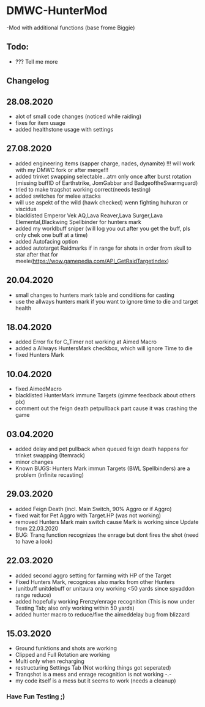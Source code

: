 # DMWC-HunterMod
-Mod with additional functions (base frome Biggie)

## Todo: 

* ??? Tell me more

## Changelog

## 28.08.2020

* alot of small code changes (noticed while raiding)
* fixes for item usage
* added healthstone usage with settings

## 27.08.2020

* added engineering items (sapper charge, nades, dynamite) !!! will work with my DMWC fork or after merge!!!
* added trinket swapping selectable...atm only once after burst rotation (missing buffID of Earthstrike, JomGabbar and BadgeoftheSwarmguard) 
* tried to make traqshot working correct(needs testing)
* added switches for melee attacks
* will use aspekt of the wild (hawk checked) wenn fighting huhuran or viscidus
* blacklisted Emperor Vek AQ,Lava Reaver,Lava Surger,Lava Elemental,Blackwing Spellbinder for hunters mark
* added my worldbuff sniper (will log you out after you get the buff, pls only chek one buff at a time)
* added Autofacing option
* added autotarget Raidmarks if in range for shots in order from skull to star after that for meele(https://wow.gamepedia.com/API_GetRaidTargetIndex)

## 20.04.2020

* small changes to hunters mark table and conditions for casting
* use the allways hunters mark if you want to ignore time to die and target health

## 18.04.2020

* added Error fix for C_Timer not working at Aimed Macro
* added a Allways HuntersMark checkbox, which will ignore Time to die
* fixed Hunters Mark

## 10.04.2020

* fixed AimedMacro
* blacklisted HunterMark immune Targets (gimme feedback about others plx)
* comment out the feign death petpullback part cause it was crashing the game

## 03.04.2020

* added delay and pet pullback when queued feign death happens for trinket swapping (Itemrack)
* minor changes
* Known BUGS: Hunters Mark immun Targets (BWL Spellbinders) are a problem (infinite recasting)

## 29.03.2020

* added Feign Death (incl. Main Switch, 90% Aggro or if Aggro)
* fixed wait for Pet Aggro with Target.HP (was not working)
* removed Hunters Mark main switch cause Mark is working since Update from 22.03.2020
* BUG: Tranq function recognizes the enrage but dont fires the shot (need to have a look)

## 22.03.2020

* added second aggro setting for farming with HP of the Target
* Fixed Hunters Mark, recognices also marks from other Hunters
* (unitbuff unitdebuff or unitaura ony working <50 yards since spyaddon range reduce)
* added hopefully working Frenzy/enrage recognition (This is now under Testing Tab; also only working within 50 yards)
* added hunter macro to reduce/fixe the aimeddelay bug from blizzard

## 15.03.2020

* Ground funktions and shots are working
* Clipped and Full Rotation are working
* Multi only when recharging
* restructuring Settings Tab (Not working things got seperated)
* Tranqshot is a mess and enrage recognition is not working -.-
* my code itself is a mess but it seems to work (needs a cleanup)

### Have Fun Testing ;)
